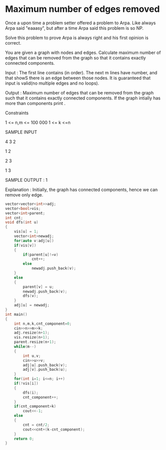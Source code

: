 # Maximum number of edges removed

Once a upon time a problem setter offered a problem to Arpa. Like always Arpa said "eaaasy", but after a time Arpa said this problem is so NP.

Solve this problem to prove Arpa is always right and his first opinion is correct.

You are given a graph with  nodes and  edges.
Calculate maximum number of edges that can be removed from the graph so that it contains exactly  connected components.

Input : The first line contains (in order).
The next m lines have  number, and  that showS there is an edge between those nodes.
It is guaranteed that input is valid(no multiple edges and no loops).

Output : Maximum number of edges that can be removed from the graph such that it contains exactly  connected components.
If the graph intially has more than  components print . 

Constraints

1 <= n,m <= 100 000 
1 <= k <=n

SAMPLE INPUT 

4 3 2

1 2

2 3

1 3

SAMPLE OUTPUT : 1

Explanation : Initially, the graph has  connected components, hence we can remove only  edge.

```cpp
vector<vector<int>>adj;
vector<bool>vis;
vector<int>parent;
int cnt;
void dfs(int u)
{
    vis[u] = 1;
    vector<int>newadj;
    for(auto v:adj[u])
    if(vis[v])
    {
        if(parent[u]!=v)
            cnt++;
        else
            newadj.push_back(v);
    }
    else
    {
        parent[v] = u;
        newadj.push_back(v);
        dfs(v);
    }
    adj[u] = newadj;
}
int main()
{
    int n,m,k,cnt_component=0;
    cin>>n>>m>>k;
    adj.resize(n+1);
    vis.resize(n+1);
    parent.resize(n+1);
    while(m--)
    {
        int u,v;
        cin>>u>>v;
        adj[u].push_back(v);
        adj[v].push_back(u);
    }
    for(int i=1; i<=n; i++)
    if(!vis[i])
    {
        dfs(i);
        cnt_component++;
    }
    if(cnt_component>k)
        cout<<-1;
    else
    {
        cnt = cnt/2;
        cout<<cnt+(k-cnt_component);
    }
    return 0;
}
```
